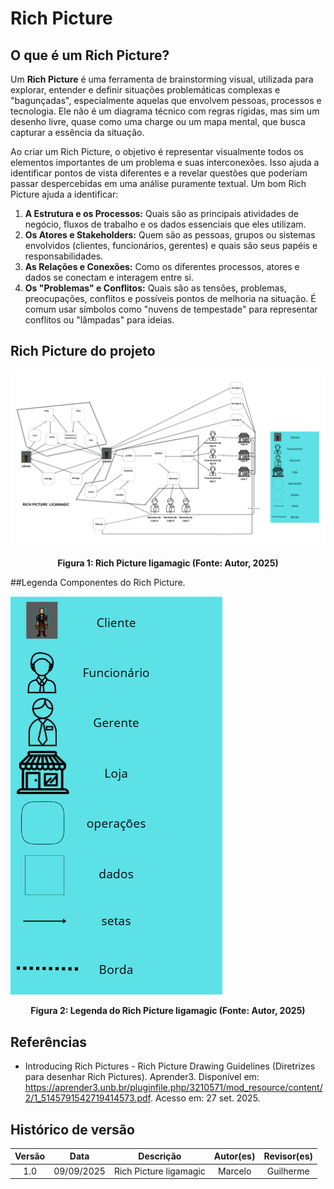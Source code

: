 # Rich Picture

## O que é um Rich Picture?

Um **Rich Picture**  é uma ferramenta de brainstorming visual, utilizada para explorar, entender e definir situações problemáticas complexas e "bagunçadas", especialmente aquelas que envolvem pessoas, processos e tecnologia. Ele não é um diagrama técnico com regras rígidas, mas sim um desenho livre, quase como uma charge ou um mapa mental, que busca capturar a essência da situação.

Ao criar um Rich Picture, o objetivo é representar visualmente todos os elementos importantes de um problema e suas interconexões. Isso ajuda a identificar pontos de vista diferentes e a revelar questões que poderiam passar despercebidas em uma análise puramente textual. Um bom Rich Picture ajuda a identificar:

1.  **A Estrutura e os Processos:** Quais são as principais atividades de negócio, fluxos de trabalho e os dados essenciais que eles utilizam.
2.  **Os Atores e Stakeholders:** Quem são as pessoas, grupos ou sistemas envolvidos (clientes, funcionários, gerentes) e quais são seus papéis e responsabilidades.
3.  **As Relações e Conexões:** Como os diferentes processos, atores e dados se conectam e interagem entre si.
4.  **Os "Problemas" e Conflitos:** Quais são as tensões, problemas, preocupações, conflitos e possíveis pontos de melhoria na situação. É comum usar símbolos como "nuvens de tempestade" para representar conflitos ou "lâmpadas" para ideias.

## Rich Picture do projeto

![Rich Picture do sistema Licamagic](../../assets/logos/RichPicture.png)

<p align="center">
  <strong>Figura 1: Rich Picture ligamagic (Fonte: Autor, 2025)</strong>
</p>

##Legenda
Componentes do Rich Picture.

![](../../assets/logos/legenda.png)

<p align="center">
  <strong>Figura 2:  Legenda do Rich Picture ligamagic (Fonte: Autor, 2025)</strong>
</p>

## Referências

* Introducing Rich Pictures - Rich Picture Drawing Guidelines (Diretrizes para desenhar Rich Pictures). Aprender3. Disponível em: <https://aprender3.unb.br/pluginfile.php/3210571/mod_resource/content/2/1_5145791542719414573.pdf>. Acesso em: 27 set. 2025.
## Histórico de versão

| Versão |    Data    |                   Descrição                   | Autor(es) | Revisor(es) |
|:------:|:----------:|:---------------------------------------------:|:---------:|:-----------:|
|  1.0   | 09/09/2025 |              Rich Picture ligamagic           |  Marcelo  |  Guilherme  |
